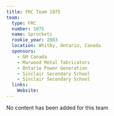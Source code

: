 ```yaml
---
title: FRC Team 1075
team:
  type: FRC
  number: 1075
  name: Sprockets
  rookie_year: 2003
  location: Whitby, Ontario, Canada
  sponsors:
    - GM Canada
    - Marwood Metal fabricators
    - Ontario Power Generation
    - Sinclair Secondary School
    - Sinclair Secondary School
  links:
    Website: 
---
```

No content has been added for this team